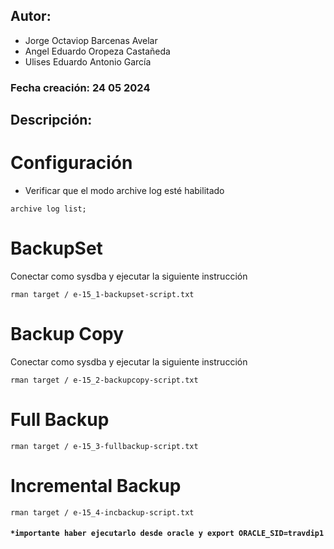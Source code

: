 ## Autor:
- Jorge Octaviop Barcenas Avelar
- Angel Eduardo Oropeza Castañeda
- Ulises Eduardo Antonio García
### Fecha creación: 24 05 2024

## Descripción:

# Configuración
- Verificar que el modo archive log esté habilitado

`archive log list;`

# BackupSet
Conectar como sysdba y ejecutar la siguiente instrucción

`rman target / e-15_1-backupset-script.txt`

# Backup Copy
Conectar como sysdba y ejecutar la siguiente instrucción

`rman target / e-15_2-backupcopy-script.txt`


# Full Backup
`rman target / e-15_3-fullbackup-script.txt`

# Incremental Backup
`rman target / e-15_4-incbackup-script.txt`


#### `*importante haber ejecutarlo desde oracle y export ORACLE_SID=travdip1`